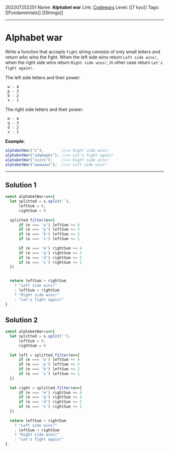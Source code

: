 202207252251
Name: **Alphabet war**
Link: [Codewars](https://www.codewars.com/kata/59377c53e66267c8f6000027)
Level:  [[7 kyu]]
Tags: [[Fundamentals]] [[Strings]]

---

# Alphabet war

Write a function that accepts `fight` string consists of only small letters and return who wins the fight. When the left side wins return `Left side wins!`, when the right side wins return `Right side wins!`, in other case return `Let's fight again!`.

The left side letters and their power:

```
 w - 4
 p - 3
 b - 2
 s - 1
```

The right side letters and their power:

```
 m - 4
 q - 3
 d - 2
 z - 1
```

**Example**:

```javascript
alphabetWar("z");        //=> Right side wins!
alphabetWar("zdqmwpbs"); //=> Let's fight again!
alphabetWar("zzzzs");    //=> Right side wins!
alphabetWar("wwwwwwz");  //=> Left side wins!
```

---

## Solution 1

``` javascript
const alphabetWar=s=>{
  let splitted = s.split(''), 
      leftSum = 0, 
      rightSum = 0
  
  splitted.filter(e=>{
      if (e === 'w') leftSum += 4
      if (e === 'p') leftSum += 3
      if (e === 'b') leftSum += 2
      if (e === 's') leftSum += 1
    
      if (e === 'm') rightSum += 4
      if (e === 'q') rightSum += 3
      if (e === 'd') rightSum += 2
      if (e === 'z') rightSum += 1
  })
  

  return leftSum > rightSum 
    ? "Left side wins!" 
    : leftSum < rightSum 
    ? "Right side wins!" 
    : "Let's fight again!"
}
```

## Solution 2

``` javascript
const alphabetWar=s=>{
  let splitted = s.split(''), 
      leftSum = 0, 
      rightSum = 0
  
  let left = splitted.filter(e=>{
      if (e === 'w') leftSum += 4
      if (e === 'p') leftSum += 3
      if (e === 'b') leftSum += 2
      if (e === 's') leftSum += 1
  })
  
  let right = splitted.filter(e=>{
      if (e === 'm') rightSum += 4
      if (e === 'q') rightSum += 3
      if (e === 'd') rightSum += 2
      if (e === 'z') rightSum += 1
  })
  
  return leftSum > rightSum 
    ? "Left side wins!" 
    : leftSum < rightSum 
    ? "Right side wins!" 
    : "Let's fight again!"
}
```